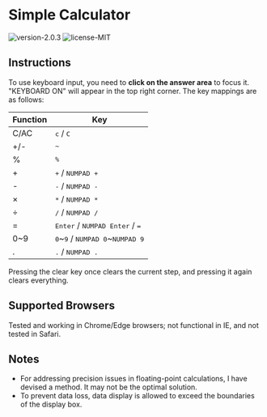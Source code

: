 # Simple Calculator

![version-2.0.3](https://img.shields.io/badge/version-2.0.3-blue)
![license-MIT](https://img.shields.io/badge/license-MIT-green)

## Instructions

To use keyboard input, you need to **click on the answer area** to focus it. "KEYBOARD ON" will appear in the top right corner. The key mappings are as follows:

| Function | Key                                                                   |
| -------- | --------------------------------------------------------------------- |
| C/AC     | <kbd>c</kbd> / <kbd>C</kbd>                                           |
| +/-      | <kbd>~</kbd>                                                          |
| %        | <kbd>%</kbd>                                                          |
| +        | <kbd>+</kbd> / <kbd>NUMPAD +</kbd>                                    |
| -        | <kbd>-</kbd> / <kbd>NUMPAD -</kbd>                                    |
| ×        | <kbd>\*</kbd> / <kbd>NUMPAD \*</kbd>                                  |
| ÷        | <kbd>/</kbd> / <kbd>NUMPAD /</kbd>                                    |
| =        | <kbd>Enter</kbd> / <kbd>NUMPAD Enter</kbd> / <kbd>=</kbd>             |
| 0~9      | <kbd>0</kbd>\~<kbd>9</kbd> / <kbd>NUMPAD 0</kbd>\~<kbd>NUMPAD 9</kbd> |
| .        | <kbd>.</kbd> / <kbd>NUMPAD .</kbd>                                    |

Pressing the clear key once clears the current step, and pressing it again clears everything.

## Supported Browsers

Tested and working in Chrome/Edge browsers; not functional in IE, and not tested in Safari.

## Notes

- For addressing precision issues in floating-point calculations, I have devised a method. It may not be the optimal solution.
- To prevent data loss, data display is allowed to exceed the boundaries of the display box.
